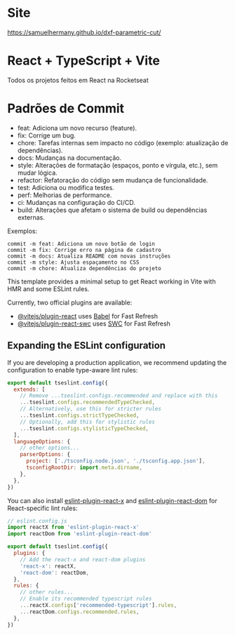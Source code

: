 # Site

https://samuelhermany.github.io/dxf-parametric-cut/

# React + TypeScript + Vite

Todos os projetos feitos em React na Rocketseat

# Padrões de Commit

- feat: Adiciona um novo recurso (feature).
- fix: Corrige um bug.
- chore: Tarefas internas sem impacto no código (exemplo: atualização de dependências).
- docs: Mudanças na documentação.
- style: Alterações de formatação (espaços, ponto e vírgula, etc.), sem mudar lógica.
- refactor: Refatoração do código sem mudança de funcionalidade.
- test: Adiciona ou modifica testes.
- perf: Melhorias de performance.
- ci: Mudanças na configuração do CI/CD.
- build: Alterações que afetam o sistema de build ou dependências externas.

Exemplos:

```text
commit -m feat: Adiciona um novo botão de login
commit -m fix: Corrige erro na página de cadastro
commit -m docs: Atualiza README com novas instruções
commit -m style: Ajusta espaçamento no CSS
commit -m chore: Atualiza dependências do projeto
```

This template provides a minimal setup to get React working in Vite with HMR and some ESLint rules.

Currently, two official plugins are available:

- [@vitejs/plugin-react](https://github.com/vitejs/vite-plugin-react/blob/main/packages/plugin-react/README.md) uses [Babel](https://babeljs.io/) for Fast Refresh
- [@vitejs/plugin-react-swc](https://github.com/vitejs/vite-plugin-react-swc) uses [SWC](https://swc.rs/) for Fast Refresh

## Expanding the ESLint configuration

If you are developing a production application, we recommend updating the configuration to enable type-aware lint rules:

```js
export default tseslint.config({
  extends: [
    // Remove ...tseslint.configs.recommended and replace with this
    ...tseslint.configs.recommendedTypeChecked,
    // Alternatively, use this for stricter rules
    ...tseslint.configs.strictTypeChecked,
    // Optionally, add this for stylistic rules
    ...tseslint.configs.stylisticTypeChecked,
  ],
  languageOptions: {
    // other options...
    parserOptions: {
      project: ['./tsconfig.node.json', './tsconfig.app.json'],
      tsconfigRootDir: import.meta.dirname,
    },
  },
})
```

You can also install [eslint-plugin-react-x](https://github.com/Rel1cx/eslint-react/tree/main/packages/plugins/eslint-plugin-react-x) and [eslint-plugin-react-dom](https://github.com/Rel1cx/eslint-react/tree/main/packages/plugins/eslint-plugin-react-dom) for React-specific lint rules:

```js
// eslint.config.js
import reactX from 'eslint-plugin-react-x'
import reactDom from 'eslint-plugin-react-dom'

export default tseslint.config({
  plugins: {
    // Add the react-x and react-dom plugins
    'react-x': reactX,
    'react-dom': reactDom,
  },
  rules: {
    // other rules...
    // Enable its recommended typescript rules
    ...reactX.configs['recommended-typescript'].rules,
    ...reactDom.configs.recommended.rules,
  },
})
```
